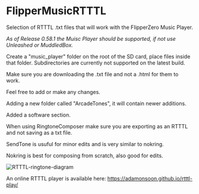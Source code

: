 # FlipperMusicRTTTL
Selection of RTTTL .txt files that will work with the FIipperZero Music Player. 

*As of Release 0.58.1 the Muisc Player should be supported, if not use Unleashed or MuddledBox.*

Create a "music_player" folder on the root of the SD card, place files inside that folder.
Subdirectories are currently not supported on the latest build.

Make sure you are downloading the .txt file and not a .html for them to work.

Feel free to add or make any changes.

Adding a new folder called "ArcadeTones", it will contain newer additions.

Added a software section. 

When using RingtoneComposer make sure you are exporting as an RTTTL and not saving as a txt file.

SendTone is usuful for minor edits and is very similar to nokring.

Nokring is best for composing from scratch, also good for edits.

![RTTTL-ringtone-diagram](https://user-images.githubusercontent.com/6899421/171048290-1e95c9ba-5c26-4e6b-a969-ecd6003c6423.gif)

An online RTTTL player is available here: https://adamonsoon.github.io/rtttl-play/

